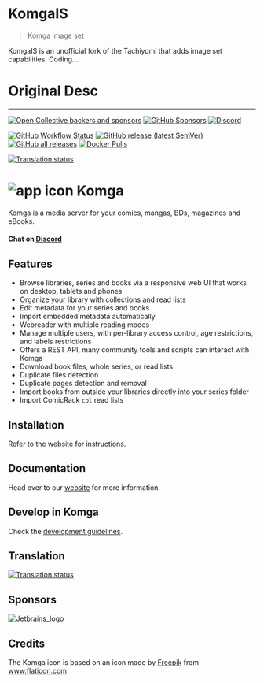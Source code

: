 # KomgaIS

> Komga image set

KomgaIS is an unofficial fork of the Tachiyomi that adds image set capabilities.
Coding...

# Original Desc
---
[![Open Collective backers and sponsors](https://img.shields.io/opencollective/all/komga?label=OpenCollective%20Sponsors&color=success)](https://opencollective.com/komga) [![GitHub Sponsors](https://img.shields.io/github/sponsors/gotson?label=Github%20Sponsors&color=success)](https://github.com/sponsors/gotson)
[![Discord](https://img.shields.io/discord/678794935368941569?label=Discord&color=blue)](https://discord.gg/TdRpkDu)

[![GitHub Workflow Status](https://img.shields.io/github/actions/workflow/status/gotson/komga/tests.yml?branch=master)](https://github.com/gotson/komga/actions?query=workflow%3ATests+branch%3Amaster)
[![GitHub release (latest SemVer)](https://img.shields.io/github/v/release/gotson/komga?color=blue&label=download&sort=semver)](https://github.com/gotson/komga/releases) [![GitHub all releases](https://img.shields.io/github/downloads/gotson/komga/total?color=blue&label=github%20downloads)](https://github.com/gotson/komga/releases)
[![Docker Pulls](https://img.shields.io/docker/pulls/gotson/komga)](https://hub.docker.com/r/gotson/komga)

[![Translation status](https://hosted.weblate.org/widgets/komga/-/webui/svg-badge.svg)](https://hosted.weblate.org/engage/komga/)

# ![app icon](./.github/readme-images/app-icon.png) Komga

Komga is a media server for your comics, mangas, BDs, magazines and eBooks.

#### Chat on [Discord](https://discord.gg/TdRpkDu)

## Features

- Browse libraries, series and books via a responsive web UI that works on desktop, tablets and phones
- Organize your library with collections and read lists
- Edit metadata for your series and books
- Import embedded metadata automatically
- Webreader with multiple reading modes
- Manage multiple users, with per-library access control, age restrictions, and labels restrictions
- Offers a REST API, many community tools and scripts can interact with Komga
- Download book files, whole series, or read lists
- Duplicate files detection
- Duplicate pages detection and removal
- Import books from outside your libraries directly into your series folder
- Import ComicRack `cbl` read lists

## Installation

Refer to the [website](https://komga.org/docs/category/installation) for instructions.

## Documentation

Head over to our [website](https://komga.org) for more information.

## Develop in Komga

Check the [development guidelines](./DEVELOPING.md).

## Translation

[![Translation status](https://hosted.weblate.org/widgets/komga/-/webui/horizontal-auto.svg)](https://hosted.weblate.org/engage/komga/)

## Sponsors

[![Jetbrains_logo](./.github/readme-images/sponsors-jetbrains.png)](https://www.jetbrains.com/?from=Komga)

## Credits

The Komga icon is based on an icon made by [Freepik](https://www.freepik.com/home) from www.flaticon.com

